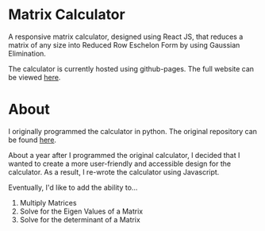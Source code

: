 # Matrix Calculator
A responsive matrix calculator, designed using React JS, that reduces a matrix of any size into Reduced Row Eschelon Form by using Gaussian Elimination. 

The calculator is currently hosted using github-pages. The full website can be viewed [here](https://jcssss.github.io/MatrixCalculatorWebApp/).

# About
I originally programmed the calculator in python. The original repository can be found [here](https://github.com/Jcssss/Matrix-Calculator).

About a year after I programmed the original calculator, I decided that I wanted to create a more user-friendly and accessible design for the calculator. As a result, I re-wrote the calculator using Javascript. 

Eventually, I'd like to add the ability to...
1. Multiply Matrices
2. Solve for the Eigen Values of a Matrix
3. Solve for the determinant of a Matrix
